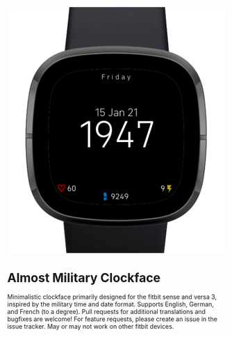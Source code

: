 <img src="demo.png" align="center" alt="demo image of the almost military fitbit sense 3 clockface"/>

# Almost Military Clockface
Minimalistic clockface primarily designed for the fitbit sense and versa 3, inspired by the military time and date format.
Supports English, German, and French (to a degree).
Pull requests for additional translations and bugfixes are welcome!
For feature requests, please create an issue in the issue tracker.
May or may not work on other fitbit devices.
